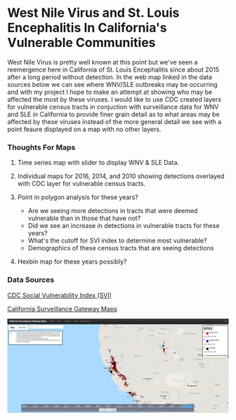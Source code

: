 # West Nile Virus and St. Louis Encephalitis In California's Vulnerable Communities

West Nile Virus is pretty well known at this point but we've seen a reemergence here in California of St. Louis Encephalitis since about 2015 after a long period without detection.  In the web map linked in the data sources below we can see where WNV/SLE outbreaks may be occurring and with my project I hope to make an attempt at showing who may be affected the most by these viruses.  I would like to use CDC created layers for vulnerable census tracts in conjuction with surveillance data for WNV and SLE in California to provide finer grain detail as to what areas may be affected by these viruses instead of the more general detail we see with a point feaure displayed on a map with no other layers.

### Thoughts For Maps

1. Time series map with slider to display WNV & SLE Data.

2.  Individual maps for 2016, 2014, and 2010 showing detections overlayed with CDC layer for vulnerable census tracts.
    
3. Point in polygon analysis for these years?
     
     - Are we seeing more detections in tracts that were deemed vulnerable than in those that have not?
     - Did we see an increase in detections in vulnerable tracts for these years?
     - What's the cutoff for SVI index to determine most vulnerable?
     - Demographics of these census tracts that are seeing detections

4. Hexbin map for these years possibly?

### Data Sources

[CDC Social Vulnerability Index (SVI)](https://svi.cdc.gov/data-and-tools-download.html)

[California Surveillance Gateway Maps](https://maps.calsurv.org/)

![California Surveillance Gateway Map](./images/csgMap.PNG)


